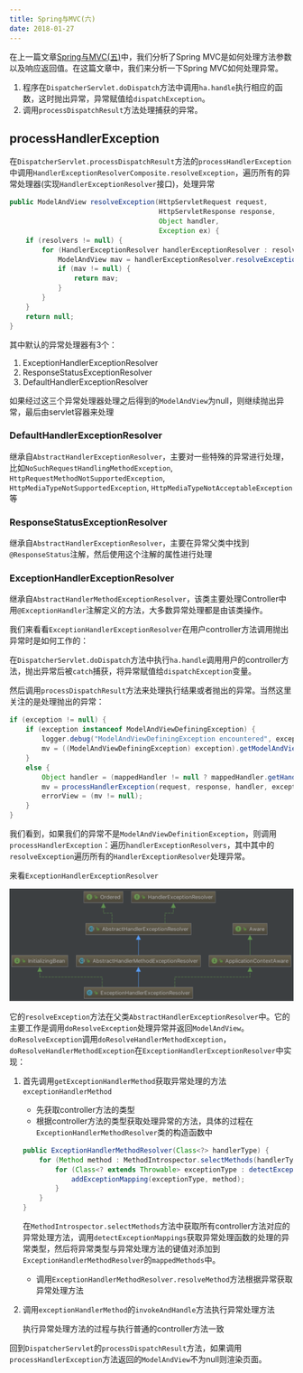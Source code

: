 ```yaml
---
title: Spring与MVC(六)
date: 2018-01-27
---
```


在上一篇文章[Spring与MVC(五)][1]中，我们分析了Spring MVC是如何处理方法参数以及响应返回值。在这篇文章中，我们来分析一下Spring MVC如何处理异常。

1. 程序在`DispatcherServlet.doDispatch`方法中调用`ha.handle`执行相应的函数，这时抛出异常，异常赋值给`dispatchException`。
2. 调用`processDispatchResult`方法处理捕获的异常。
<!-- more -->

## processHandlerException

在`DispatcherServlet.processDispatchResult`方法的`processHandlerException`中调用`HandlerExceptionResolverComposite.resolveException`，遍历所有的异常处理器(实现`HandlerExceptionResolver`接口)，处理异常

```java
public ModelAndView resolveException(HttpServletRequest request,
									 HttpServletResponse response,
									 Object handler,
									 Exception ex) {
	if (resolvers != null) {
		for (HandlerExceptionResolver handlerExceptionResolver : resolvers) {
			ModelAndView mav = handlerExceptionResolver.resolveException(request, response, handler, ex);
			if (mav != null) {
				return mav;
			}
		}
	}
	return null;
}
```

其中默认的异常处理器有3个：

1. ExceptionHandlerExceptionResolver
2. ResponseStatusExceptionResolver
3. DefaultHandlerExceptionResolver

如果经过这三个异常处理器处理之后得到的`ModelAndView`为null，则继续抛出异常，最后由servlet容器来处理

### DefaultHandlerExceptionResolver

继承自`AbstractHandlerExceptionResolver`，主要对一些特殊的异常进行处理，比如`NoSuchRequestHandlingMethodException`, `HttpRequestMethodNotSupportedException`, `HttpMediaTypeNotSupportedException`, `HttpMediaTypeNotAcceptableException`等

### ResponseStatusExceptionResolver

继承自`AbstractHandlerExceptionResolver`，主要在异常父类中找到`@ResponseStatus`注解，然后使用这个注解的属性进行处理

### ExceptionHandlerExceptionResolver

继承自`AbstractHandlerMethodExceptionResolver`，该类主要处理Controller中用`@ExceptionHandler`注解定义的方法，大多数异常处理都是由该类操作。

我们来看看`ExceptionHandlerExceptionResolver`在用户controller方法调用抛出异常时是如何工作的：

在`DispatcherServlet.doDispatch`方法中执行`ha.handle`调用用户的controller方法，抛出异常后被`catch`捕获，将异常赋值给`dispatchException`变量。

然后调用`processDispatchResult`方法来处理执行结果或者抛出的异常。当然这里关注的是处理抛出的异常：

```java
if (exception != null) {
	if (exception instanceof ModelAndViewDefiningException) {
		logger.debug("ModelAndViewDefiningException encountered", exception);
		mv = ((ModelAndViewDefiningException) exception).getModelAndView();
	}
	else {
		Object handler = (mappedHandler != null ? mappedHandler.getHandler() : null);
		mv = processHandlerException(request, response, handler, exception);
		errorView = (mv != null);
	}
}
```

我们看到，如果我们的异常不是`ModelAndViewDefinitionException`，则调用`processHandlerException`：遍历`handlerExceptionResolvers`，其中其中的`resolveException`遍历所有的`HandlerExceptionResolver`处理异常。

来看`ExceptionHandlerExceptionResolver`

![ExceptionHandlerExceptionResolve](media/ExceptionHandlerExceptionResolver.png)


它的`resolveException`方法在父类`AbstractHandlerExceptionResolver`中。它的主要工作是调用`doResolveException`处理异常并返回`ModelAndView`。`doResolveException`调用`doResolveHandlerMethodException`，`doResolveHandlerMethodException`在`ExceptionHandlerExceptionResolver`中实现：

1. 首先调用`getExceptionHandlerMethod`获取异常处理的方法`exceptionHandlerMethod`

	- 先获取controller方法的类型
	- 根据controller方法的类型获取处理异常的方法，具体的过程在`ExceptionHandlerMethodResolver`类的构造函数中

	```java
	public ExceptionHandlerMethodResolver(Class<?> handlerType) {
		for (Method method : MethodIntrospector.selectMethods(handlerType, EXCEPTION_HANDLER_METHODS)) {
			for (Class<? extends Throwable> exceptionType : detectExceptionMappings(method)) {
				addExceptionMapping(exceptionType, method);
			}
		}
	}
	```

	在`MethodIntrospector.selectMethods`方法中获取所有controller方法对应的异常处理方法，调用`detectExceptionMappings`获取异常处理函数的处理的异常类型，然后将异常类型与异常处理方法的键值对添加到`ExceptionHandlerMethodResolver`的`mappedMethods`中。

	- 调用`ExceptionHandlerMethodResolver.resolveMethod`方法根据异常获取异常处理方法

2. 调用`exceptionHandlerMethod`的`invokeAndHandle`方法执行异常处理方法

	执行异常处理方法的过程与执行普通的controller方法一致

回到`DispatcherServlet`的`processDispatchResult`方法，如果调用`processHandlerException`方法返回的`ModelAndView`不为null则渲染页面。


[1]: /articles/Spring/Spring与MVC(五).html

